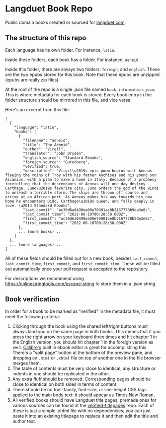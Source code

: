
# Langduet Book Repo

Public domain books created or sourced for [langduet.com](https://langduet.com).

## The structure of this repo

Each language has its own folder. For instance, `latin`. 

Inside these folders, each book has a folder. For instance, `aeneid`.

Inside this folder, there are always two folders: `foreign`, and `english`. These are the two epubs stored for this book. Note that these epubs are unzipped (epubs are really zip files).

At the root of the repo is a single .json file named `book_information.json`. This is where metadata for each book is stored. Every book entry in the folder structure should be mirrored in this file, and vice versa.

Here's an excerpt from this file:

    [
      {
        "language": "latin",
        "books": [
          {
            "filename": "aeneid",
            "title": "The Aeneid",
            "author": "Virgil",
            "translator": "John Dryden",
            "english_source": "Standard Ebooks",
            "foreign_source": "Gutenberg",
            "verified": true,
            "description": "Virgil\u2019s epic poem begins with Aeneas fleeing the ruins of Troy with his father Anchises and his young son Ascanius, with a plan to make a home in Italy. Because of a prophecy foretelling that the descendants of Aeneas will one day destroy Carthage, Juno\u2019s favorite city, Juno orders the god of the winds to unleash a terrible storm. The ships are thrown off course and arrive at an African port. As Aeneas makes his way towards his new home he encounters Dido, Carthage\u2019s queen, and falls deeply in love. \u2014 Standard Ebooks",
            "last_commit": "ac30d6a0490ea00e70901ae0b2167778b9da3e8c",
            "last_commit_time": "2022-06-10T00:28:58.000Z",
            "first_commit": "ac30d6a0490ea00e70901ae0b2167778b9da3e8c",
            "first_commit_time": "2022-06-10T00:28:58.000Z"
          },
          ... (more books) ...
        ]
      },
      ... (more languages) ...
    ]
    
All of these fields should be filled out for a new book, besides `last_commit`, `last_commit_time`, `first_commit`, and `first_commit_time`. These will be filled out automatically once your pull request is accepted to the repository.

For descriptions we recommend using https://onlinestringtools.com/escape-string to store them in a .json string.

## Book verification

In order for a book to be marked as "verified" in the metadata file, it must meet the following criteria:

1. Clicking through the book using the shared left/right buttons must always land you on the same page in both books. This means that if you press the right arrow on your keyboard three times and hit chapter 1 in the English version, you should hit chapter 1 in the foreign version as well. [Calibre's](https://calibre-ebook.com/) built in ebook editor is great for accomplishing this. There's a "split page" button at the bottom of the preview pane, and dropping an `.html` or `.xhtml` file on top of another one in the file browser merges them.
3. The table of contents must be very close to identical; any structure or indents in one should be replicated in the other.
4. Any extra fluff should be removed. Corresponding pages should be close to identical on both sides in terms of content.
5. There should be no font-family, font-size, or line-height CSS tags applied to the main body text: it should appear as Times New Roman.
6. All verified books should have Langduet title pages; premade ones for various sources can be found at the [verified-titlepages](https://github.com/langduet/verified-titlepages) repo. Each of these is just a simple .xhtml file with no dependencies; you can just paste it into an existing titlepage to replace it and then edit the title and author text.
